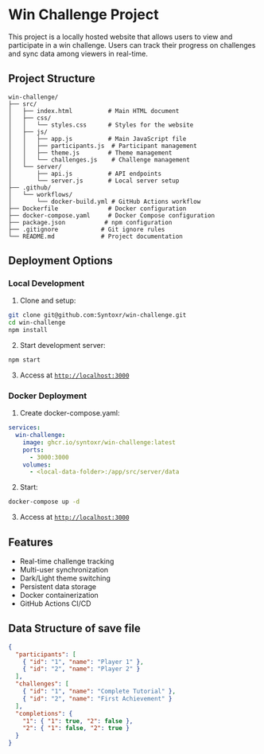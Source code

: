 # Win Challenge Project

This project is a locally hosted website that allows users to view and participate in a win challenge. Users can track their progress on challenges and sync data among viewers in real-time.

## Project Structure

```
win-challenge/
├── src/
│   ├── index.html          # Main HTML document
│   ├── css/
│   │   └── styles.css      # Styles for the website
│   ├── js/
│   │   ├── app.js          # Main JavaScript file
│   │   ├── participants.js  # Participant management
│   │   ├── theme.js        # Theme management
│   │   └── challenges.js    # Challenge management
│   └── server/
│       ├── api.js          # API endpoints
│       └── server.js       # Local server setup
├── .github/
│   └── workflows/
│       └── docker-build.yml # GitHub Actions workflow
├── Dockerfile              # Docker configuration
├── docker-compose.yaml     # Docker Compose configuration
├── package.json           # npm configuration
├── .gitignore            # Git ignore rules
└── README.md             # Project documentation
```

## Deployment Options

### Local Development

1. Clone and setup:
```bash
git clone git@github.com:Syntoxr/win-challenge.git
cd win-challenge
npm install
```

2. Start development server:
```bash
npm start
```

3. Access at [`http://localhost:3000`](http://localhost:3000)

### Docker Deployment

1. Create docker-compose.yaml:
```yaml
services:
  win-challenge:
    image: ghcr.io/syntoxr/win-challenge:latest
    ports:
      - 3000:3000
    volumes:
      - <local-data-folder>:/app/src/server/data
```

2. Start:
```bash
docker-compose up -d
```

3. Access at [`http://localhost:3000`](http://localhost:3000)

## Features

- Real-time challenge tracking
- Multi-user synchronization
- Dark/Light theme switching
- Persistent data storage
- Docker containerization
- GitHub Actions CI/CD

## Data Structure of save file

```json
{
  "participants": [
    { "id": "1", "name": "Player 1" },
    { "id": "2", "name": "Player 2" }
  ],
  "challenges": [
    { "id": "1", "name": "Complete Tutorial" },
    { "id": "2", "name": "First Achievement" }
  ],
  "completions": {
    "1": { "1": true, "2": false },
    "2": { "1": false, "2": true }
  }
}
```